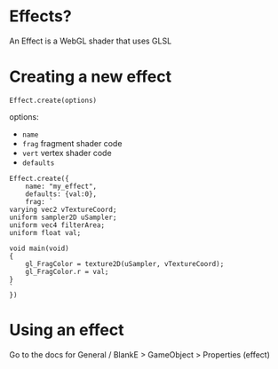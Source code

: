 # Effects?

An Effect is a WebGL shader that uses GLSL 

# Creating a new effect 

`Effect.create(options)`

options:

* `name`
* `frag` fragment shader code
* `vert` vertex shader code
* `defaults`

```
Effect.create({
	name: "my_effect",
	defaults: {val:0},
	frag: `
varying vec2 vTextureCoord;
uniform sampler2D uSampler;
uniform vec4 filterArea;
uniform float val;

void main(void)
{
	gl_FragColor = texture2D(uSampler, vTextureCoord);
	gl_FragColor.r = val;
}
`
})
```

# Using an effect

Go to the docs for General / BlankE > GameObject > Properties (effect)